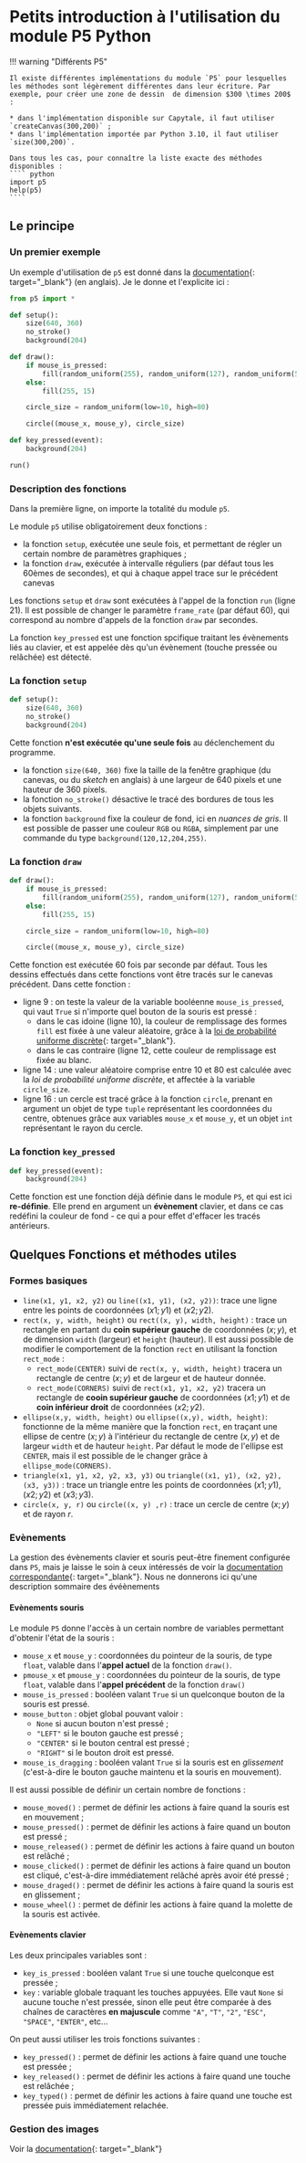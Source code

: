 # Petits introduction à l'utilisation du module P5 Python

!!! warning "Différents P5"

	Il existe différentes implémentations du module `P5` pour lesquelles les méthodes sont légèrement différentes dans leur écriture. Par exemple, pour créer une zone de dessin  de dimension $300 \times 200$ :
	
	* dans l'implémentation disponible sur Capytale, il faut utiliser `createCanvas(300,200)` ;
	* dans l'implémentation importée par Python 3.10, il faut utiliser `size(300,200)`.
	
	Dans tous les cas, pour connaître la liste exacte des méthodes disponibles :
	```` python
	import p5
	help(p5)
	````

## Le principe

### Un premier exemple

Un exemple d'utilisation de `p5` est donné dans la [documentation](https://github.com/p5py/p5){: target="_blank"} (en anglais). Je le donne et l'explicite ici :

```` python linenums="1"
from p5 import *

def setup():
    size(640, 360)
    no_stroke()
    background(204)

def draw():
    if mouse_is_pressed:
        fill(random_uniform(255), random_uniform(127), random_uniform(51), 127)
    else:
        fill(255, 15)

    circle_size = random_uniform(low=10, high=80)

    circle((mouse_x, mouse_y), circle_size)

def key_pressed(event):
    background(204)

run()

````

### Description des fonctions

Dans la première ligne, on importe la totalité du module `p5`.

Le module `p5` utilise obligatoirement deux fonctions :

* la fonction `setup`, exécutée une seule fois, et permettant de régler un certain nombre de paramètres graphiques ;
* la fonction `draw`, exécutée à intervalle réguliers (par défaut tous les 60èmes de secondes), et qui à chaque appel trace sur le précédent canevas

Les fonctions `setup` et `draw` sont exécutées à l'appel de la fonction `run` (ligne 21). Il est possible de changer le paramètre `frame_rate` (par défaut 60), qui correspond au nombre d'appels de la fonction `draw` par secondes.

La fonction `key_pressed` est une fonction spcifique traitant les évènements liés au clavier, et est appelée dès qu'un évènement (touche pressée ou relâchée) est détecté.

### La fonction `setup`

```` python linenums="3"
def setup():
    size(640, 360)
    no_stroke()
    background(204)
````
Cette fonction **n'est exécutée qu'une seule fois** au déclenchement du programme.

* la fonction `size(640, 360)` fixe la taille de la fenêtre graphique (du canevas, ou du *sketch* en anglais) à une largeur de 640 pixels et une hauteur de 360 pixels.
* la fonction `no_stroke()` désactive le tracé des bordures de tous les objets suivants.
* la fonction `background` fixe la couleur de fond, ici en *nuances de gris*. Il est possible de passer une couleur `RGB` ou `RGBA`, simplement par une commande du type `background(120,12,204,255)`.

### La fonction `draw`

````python linenums="8"
def draw():
    if mouse_is_pressed:
        fill(random_uniform(255), random_uniform(127), random_uniform(51), 127)
    else:
        fill(255, 15)

    circle_size = random_uniform(low=10, high=80)

    circle((mouse_x, mouse_y), circle_size)
````

Cette fonction est exécutée 60 fois par seconde par défaut. Tous les dessins effectués dans cette fonctions vont être tracés sur le canevas précédent. Dans cette fonction :

* ligne 9 : on teste la valeur de la variable booléenne `mouse_is_pressed`, qui vaut `True` si n'importe quel bouton de la souris est pressé :
	* dans le cas idoine (ligne 10), la couleur de remplissage des formes `fill` est fixée à une valeur aléatoire, grâce à la [loi de probabilité uniforme discrète](https://fr.wikipedia.org/wiki/Loi_uniforme_discr%C3%A8te){: target="_blank"}.
	* dans le cas contraire (ligne 12, cette couleur de remplissage est fixée au blanc.
* ligne 14 : une valeur aléatoire comprise entre 10 et 80 est calculée avec la *loi de probabilité uniforme discrète*, et affectée à la variable `circle_size`.
* ligne 16 : un cercle est tracé grâce à la fonction `circle`, prenant en argument un objet de type `tuple` représentant les coordonnées du centre, obtenues grâce aux variables `mouse_x` et `mouse_y`, et un objet `int` représentant le rayon du cercle.

### La fonction `key_pressed`

```` python linenums="18"
def key_pressed(event):
    background(204)
````

Cette fonction est une fonction déjà définie dans le module `P5`, et qui est ici **re-définie**. Elle prend en argument un **évènement** clavier, et dans ce cas redéfini la couleur de fond - ce qui a pour effet d'effacer les tracés antérieurs.


## Quelques Fonctions et méthodes utiles 

### Formes basiques

* `line(x1, y1, x2, y2)` ou `line((x1, y1), (x2, y2))`: trace une ligne  entre les points de coordonnées $(x1;y1)$ et $(x2;y2)$.
* `rect(x, y, width, height)` ou `rect((x, y), width, height)` : trace un rectangle en partant du **coin  supérieur gauche** de coordonnées $(x;y)$, et de dimension `width` (largeur) et `height` (hauteur).
	Il est aussi possible de modifier le comportement de la fonction `rect` en utilisant la fonction `rect_mode` :
	* `rect_mode(CENTER)` suivi de `rect(x, y, width, height)` tracera un rectangle de centre $(x;y)$ et de largeur et de hauteur donnée.
	* `rect_mode(CORNERS)` suivi de `rect(x1, y1, x2, y2)` tracera un rectangle de **cooin supérieur gauche** de coordonnées $(x1;y1)$ et de **coin inférieur droit** de coordonnées $(x2;y2)$.
* `ellipse(x,y, width, height)` ou `ellipse((x,y), width, height)`: fonctionne de la même manière que la fonction `rect`, en traçant une ellipse de centre $(x;y)$ à l'intérieur du rectangle de centre $(x,y)$ et de largeur `width` et de hauteur `height`. Par défaut le mode de l'ellipse est `CENTER`, mais il est possible de le changer grâce à `ellipse_mode(CORNERS)`.
* `triangle(x1, y1, x2, y2, x3, y3)` ou `triangle((x1, y1), (x2, y2), (x3, y3))` : trace un triangle entre les points de coordonnées $(x1;y1)$, $(x2;y2)$ et $(x3;y3)$.
* 	`circle(x, y, r)` ou `circle((x, y) ,r)` :  trace un cercle de centre $(x;y)$ et de rayon $r$.

### Evènements

La gestion des évènements clavier et souris peut-être finement configurée dans `P5`, mais je laisse le soin à ceux intéressés de voir la [documentation correspondante](https://p5.readthedocs.io/en/latest/reference/input.html){: target="_blank"}. Nous ne donnerons ici qu'une description sommaire des évéènements 

#### Evènements souris

Le module `P5` donne l'accès à un certain nombre de variables permettant d'obtenir l'état de la souris :

* `mouse_x` et `mouse_y` : coordonnées du pointeur de la souris, de type `float`, valable dans l'**appel actuel** de la fonction `draw()`.
* `pmouse_x` et `pmouse_y` : coordonnées du pointeur de la souris, de type `float`, valable dans l'**appel précédent** de la fonction `draw()`
* `mouse_is_pressed` : booléen valant `True` si un quelconque bouton de la souris est pressé.
* `mouse_button` : objet global pouvant valoir :
	* `None` si aucun bouton n'est pressé ;
	* `"LEFT"` si le bouton gauche est pressé ;
	* `"CENTER"` si le bouton central est pressé ;
	* `"RIGHT"` si le bouton droit est pressé.
* `mouse_is_dragging` : booléen valant `True` si la souris est en *glissement* (c'est-à-dire le bouton gauche maintenu et la souris en mouvement).

Il est aussi possible de définir un certain nombre de fonctions :

* `mouse_moved()` : permet de définir les actions à faire quand la souris est en mouvement ;
* `mouse_pressed()` : permet de définir les actions à faire quand un bouton est pressé ;
* `mouse_released()` : permet de définir les actions à faire quand un bouton est relâché ;
* `mouse_clicked()` : permet de définir les actions à faire quand un bouton est cliqué, c'est-à-dire immédiatement relâché après avoir été pressé ;
* `mouse_draged()` : permet de définir les actions à faire quand la souris est en glissement ;
* `mouse_wheel()` : permet de définir les actions à faire quand la molette de la souris est activée.
	
#### Evènements clavier

Les deux principales variables sont :

*  `key_is_pressed` : booléen valant `True` si une touche quelconque est pressée ;
* `key` : variable globale traquant les touches appuyées. Elle vaut `None` si aucune touche n'est pressée, sinon elle peut être comparée à des chaînes de caractères **en majuscule** comme `"A"`, `"T"`, `"2"`, `"ESC"`, `"SPACE"`, `"ENTER"`, etc...

On peut aussi utiliser les trois fonctions suivantes :

* `key_pressed()` : permet de définir les actions à faire quand une touche est pressée ;
* `key_released()` : permet de définir les actions à faire quand une touche est relâchée ;
* `key_typed()` : permet de définir les actions à faire quand une touche est pressée puis immédiatement relachée.


### Gestion des images

Voir la [documentation](https://p5.readthedocs.io/en/latest/reference/image.html){: target="_blank"}


